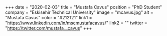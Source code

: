 +++ 
date = "2020-02-03" 
title = "Mustafa Cavus" 
position = "PhD Student" 
company = "Eskisehir Technical University" 
image = "mcavus.jpg" 
alt = "Mustafa Cavus" 
color = "#212121" 
link1 = "https://www.linkedin.com/in/mscmustafacavus/" 
link2 = ""
twitter = "https://twitter.com/mustafa__cavus"
+++